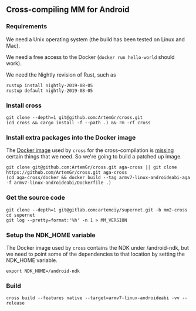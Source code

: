 ## Cross-compiling MM for Android

### Requirements

We need a Unix operating system (the build has been tested on Linux and Mac).

We need a free access to the Docker (`docker run hello-world` should work).

We need the Nightly revision of Rust, such as

    rustup install nightly-2019-08-05
    rustup default nightly-2019-08-05

### Install cross

    git clone --depth=1 git@github.com:ArtemGr/cross.git
    (cd cross && cargo install -f --path .) && rm -rf cross

### Install extra packages into the Docker image

The [Docker image](https://github.com/rust-embedded/cross/tree/master/docker/armv7-linux-androideabi) used by `cross` for the cross-compilation is [missing](https://github.com/rust-embedded/cross/issues/174) certain things that we need. So we're going to build a patched up image.

    git clone git@github.com:ArtemGr/cross.git aga-cross || git clone https://github.com/ArtemGr/cross.git aga-cross
    (cd aga-cross/docker && docker build --tag armv7-linux-androideabi-aga -f armv7-linux-androideabi/Dockerfile .)

### Get the source code

    git clone --depth=1 git@gitlab.com:artemciy/supernet.git -b mm2-cross
    cd supernet
    git log --pretty=format:'%h' -n 1 > MM_VERSION

### Setup the NDK_HOME variable

The Docker image used by `cross` contains the NDK under /android-ndk,
but we need to point some of the dependencies to that location
by setting the NDK_HOME variable.

    export NDK_HOME=/android-ndk

### Build

    cross build --features native --target=armv7-linux-androideabi -vv --release
